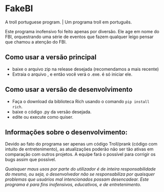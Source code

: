 # FakeBI
A troll portuguese program. | Um programa troll em português.

Este programa inofensivo foi feito apenas por diversão. Ele age em nome do FBI, orquestrando uma série de eventos que fazem qualquer leigo pensar que chamou a atenção do FBI.

## Como usar a versão principal
- baixe o arquivo zip na release desejada (recomendamos a mais recente)
- Extraia o arquivo , e então você verá o .exe. é só iniciar ele.

## Como usar a versão de desenvolvimento
- Faça o download da biblioteca Rich usando o comando ``pip install rich``.
- baixe o código .py da versão desejada.
- edite ou execute como quiser.

## **Informações sobre o desenvolvimento:** 
Devido ao fato do programa ser apenas um código Troll/prank (código com intuito de entretenimento), as atualizações poderão não ser tão ativas em comparação com outros projetos. A equipe fará o possível para corrigir os bugs assim que possível.

*Quaisquer maus usos por parte do utilizador é de inteira responsabilidade do mesmo, ou seja, o desenvolvedor não se responsabiliza por quaisquer problemas que usuários mal intencionados possam desencadear. Este programa é para fins inofensivos, educativos, e de entretenimento.*
